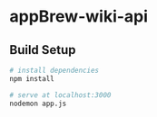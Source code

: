 # appBrew-wiki-api

## Build Setup

``` bash
# install dependencies
npm install

# serve at localhost:3000
nodemon app.js
